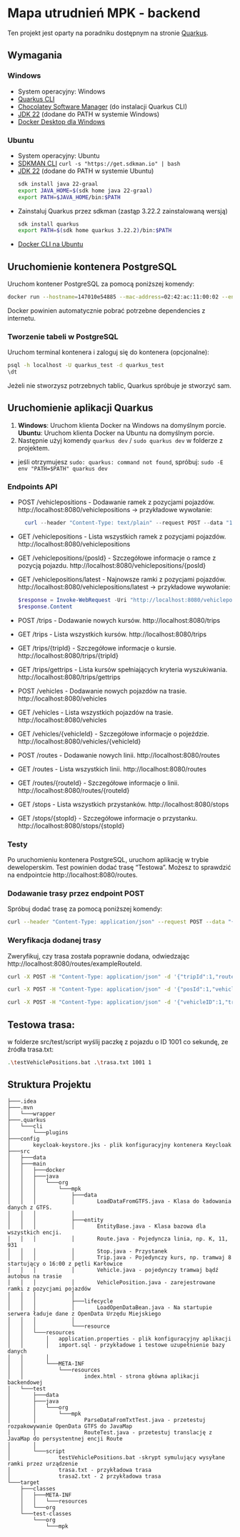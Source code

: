 # Mapa utrudnień MPK - backend

Ten projekt jest oparty na poradniku dostępnym na stronie [Quarkus][1].

## Wymagania

### Windows

- System operacyjny: Windows
- [Quarkus CLI][2]
- [Chocolatey Software Manager][3] (do instalacji Quarkus CLI)
- [JDK 22][4] (dodane do PATH w systemie Windows)
- [Docker Desktop dla Windows][5]

### Ubuntu

- System operacyjny: Ubuntu
- [SDKMAN CLI][6]
  ```curl -s "https://get.sdkman.io" | bash```
- [JDK 22][4] (dodane do PATH w systemie Ubuntu)
  ```bash
  sdk install java 22-graal
  export JAVA_HOME=$(sdk home java 22-graal)
  export PATH=$JAVA_HOME/bin:$PATH
  ```
- Zainstaluj Quarkus przez sdkman (zastąp 3.22.2 zainstalowaną wersją)
  ```bash
  sdk install quarkus
  export PATH=$(sdk home quarkus 3.22.2)/bin:$PATH
  ```
- [Docker CLI na Ubuntu][7]


## Uruchomienie kontenera PostgreSQL

Uruchom kontener PostgreSQL za pomocą poniższej komendy:

```bash
docker run --hostname=147010e54885 --mac-address=02:42:ac:11:00:02 --env=POSTGRES_DB=quarkus_test --env=POSTGRES_USER=quarkus_test --env=POSTGRES_PASSWORD=quarkus_test --env=PATH=/usr/local/sbin:/usr/local/bin:/usr/sbin:/usr/bin:/sbin:/bin:/usr/lib/postgresql/14/bin --env=GOSU_VERSION=1.14 --env=LANG=en_US.utf8 --env=PG_MAJOR=14 --env=PG_VERSION=14.1-1.pgdg110+1 --env=PGDATA=/var/lib/postgresql/data --volume=/var/lib/postgresql/data -p 5432:5432 --restart=no --runtime=runc -d postgres:14.1
```

Docker powinien automatycznie pobrać potrzebne dependencies z internetu.

### Tworzenie tabeli w PostgreSQL
Uruchom terminal kontenera i zaloguj się do kontenera (opcjonalne):
```bash
psql -h localhost -U quarkus_test -d quarkus_test
\dt
```
Jeżeli nie stworzysz potrzebnych tablic, Quarkus spróbuje je stworzyć sam.

## Uruchomienie aplikacji Quarkus

1. **Windows**: Uruchom klienta Docker na Windows na domyślnym porcie.
   **Ubuntu**: Uruchom klienta Docker na Ubuntu na domyślnym porcie.
2. Następnie użyj komendy `quarkus dev` / `sudo quarkus dev` w folderze z projektem.
-  jeśli otrzymujesz `sudo: quarkus: command not found`, spróbuj:
   `sudo -E env "PATH=$PATH" quarkus dev`

### Endpoints API

- POST /vehiclepositions - Dodawanie ramek z pozycjami pojazdów.
http://localhost:8080/vehiclepositions ->
przykładowe wywołanie:
  
  ```powershell
    curl --header "Content-Type: text/plain" --request POST --data "1001;51.117843;17.030428;2024-05-17 05:31:41" http://localhost:8080/vehiclepositions 
  ```

- GET /vehiclepositions - Lista wszystkich ramek z pozycjami pojazdów.
  http://localhost:8080/vehiclepositions

- GET /vehiclepositions/{posId} - Szczegółowe informacje o ramce z pozycją pojazdu.
  http://localhost:8080/vehiclepositions/{posId}

- GET /vehiclepositions/latest - Najnowsze ramki z pozycjami pojazdów.
  http://localhost:8080/vehiclepositions/latest ->
przykładowe wywołanie:
  
  ```powershell
  $response = Invoke-WebRequest -Uri "http://localhost:8080/vehiclepositions/latest?routeIds=Test,Test2,K,12,147"
  $response.Content
  ```

- POST /trips - Dodawanie nowych kursów.
  http://localhost:8080/trips

- GET /trips - Lista wszystkich kursów.
  http://localhost:8080/trips

- GET /trips/{tripId} - Szczegółowe informacje o kursie.
  http://localhost:8080/trips/{tripId}

- GET /trips/gettrips - Lista kursów spełniających kryteria wyszukiwania.
  http://localhost:8080/trips/gettrips

- POST /vehicles - Dodawanie nowych pojazdów na trasie.
  http://localhost:8080/vehicles

- GET /vehicles - Lista wszystkich pojazdów na trasie.
  http://localhost:8080/vehicles

- GET /vehicles/{vehicleId} - Szczegółowe informacje o pojeździe.
  http://localhost:8080/vehicles/{vehicleId}

- POST /routes - Dodawanie nowych linii.
  http://localhost:8080/routes

- GET /routes - Lista wszystkich linii.
  http://localhost:8080/routes

- GET /routes/{routeId} - Szczegółowe informacje o linii.
  http://localhost:8080/routes/{routeId}

- GET /stops - Lista wszystkich przystanków.
  http://localhost:8080/stops

- GET /stops/{stopId} - Szczegółowe informacje o przystanku.
  http://localhost:8080/stops/{stopId}

 
### Testy
Po uruchomieniu kontenera PostgreSQL, uruchom aplikację w trybie deweloperskim. Test powinien dodać trasę “Testowa”. Możesz to sprawdzić na endpointcie http://localhost:8080/routes.

### Dodawanie trasy przez endpoint POST
Spróbuj dodać trasę za pomocą poniższej komendy:

```bash
curl --header "Content-Type: application/json" --request POST --data "{\"routeId\": \"CurlTest\", \"routeType\": 2, \"validFrom\": \"2024-04-28\"}" localhost:8080/routes
```
### Weryfikacja dodanej trasy
Zweryfikuj, czy trasa została poprawnie dodana, odwiedzając http://localhost:8080/routes/exampleRouteId.

```bash
curl -X POST -H "Content-Type: application/json" -d '{"tripId":1,"route":{"routeId":"Testowa"},"tripHeadsign":"Test Head Sign","directionId":1,"shapeId":1,"variantId":1}' http://localhost:8080/trips
```
```bash
curl -X POST -H "Content-Type: application/json" -d '{"posId":1,"vehicle":{"vehicleID":1},"posLat":51.107883,"posLon":17.038538,"timestamp":"2024-05-06T15:01:51Z"}' http://localhost:8080/vehiclepositions
```
```bash
curl -X POST -H "Content-Type: application/json" -d '{"vehicleID":1,"trip":{"tripId":1}}' http://localhost:8080/vehicles
```
## Testowa trasa:
w folderze src/test/script wyślij paczkę z pojazdu o ID 1001 co sekundę, ze źródła trasa.txt:
```bash
.\testVehiclePositions.bat .\trasa.txt 1001 1
```

## Struktura Projektu

```text
├───.idea
├───.mvn
│   └───wrapper
├───.quarkus
│   └───cli
│       └───plugins
├───config
│       keycloak-keystore.jks - plik konfiguracyjny kontenera Keycloak
├───src
│   ├───data
│   ├───main
│   │   ├───docker
│   │   ├───java
│   │   │   └───org
│   │   │       └───mpk
│   │   │           ├───data
│   │   │           │       LoadDataFromGTFS.java - Klasa do ładowania danych z GTFS.
│   │   │           │
│   │   │           ├───entity
│   │   │           │       EntityBase.java - Klasa bazowa dla wszystkich encji.
│   │   │           │       Route.java - Pojedyncza linia, np. K, 11, 931
│   │   │           │       Stop.java - Przystanek
│   │   │           │       Trip.java - Pojedynczy kurs, np. tramwaj 8 startujący o 16:00 z pętli Karłowice
│   │   │           │       Vehicle.java - pojedynczy tramwaj bądź autobus na trasie
│   │   │           │       VehiclePosition.java - zarejestrowane ramki z pozycjami pojazdów
│   │   │           │
│   │   │           ├───lifecycle
│   │   │           │       LoadOpenDataBean.java - Na startupie serwera ładuje dane z OpenData Urzędu Miejskiego
│   │   │           │
│   │   │           └───resource
│   │   └───resources
│   │       │   application.properties - plik konfiguracyjny aplikacji
│   │       │   import.sql - przykładowe i testowe uzupełnienie bazy danych
│   │       │
│   │       └───META-INF
│   │           └───resources
│   │                   index.html - strona główna aplikacji backendowej
│   └───test
│       ├───data
│       ├───java
│       │   └───org
│       │       └───mpk
│       │               ParseDataFromTxtTest.java - przetestuj rozpakowywanie OpenData GTFS do JavaMap
│       │               RouteTest.java - przetestuj translację z JavaMap do persystentnej encji Route
│       │
│       └───script
│               testVehiclePositions.bat -skrypt symulujący wysyłane ramki przez urządzenie
│               trasa.txt - przykładowa trasa
│               trasa2.txt - 2 przykładowa trasa
└───target
    ├───classes
    │   ├───META-INF
    │   │   └───resources
    │   └───org
    └───test-classes
        └───org
            └───mpk
```






[1]: https://quarkus.io/guides/getting-started-dev-services
[2]: https://quarkus.io/guides/cli-tooling
[3]: https://chocolatey.org/
[4]: https://www.oracle.com/java/technologies/downloads/
[5]: https://docs.docker.com/desktop/install/windows-install/
[6]: https://sdkman.io/install
[7]: https://docs.docker.com/engine/install/ubuntu/#install-using-the-repository`

